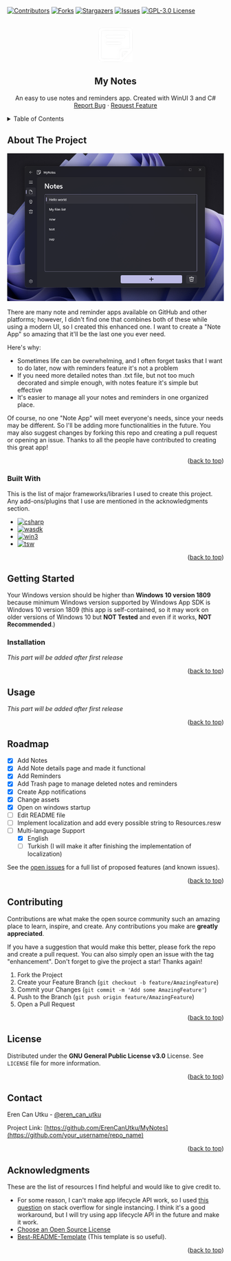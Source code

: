 <a name="readme-top"></a>
[![Contributors][contributors-shield]][contributors-url]
[![Forks][forks-shield]][forks-url]
[![Stargazers][stars-shield]][stars-url]
[![Issues][issues-shield]][issues-url]
[![GPL-3.0 License][license-shield]][license-url]

<!-- PROJECT LOGO -->
<br />
<div align="center">
  <a href="https://github.com/ErenCanUtku/MyNotes/">
    <img src="MyNotes/Assets/NoteIcon.png" alt="Logo" width="80" height="80">
  </a>

  <h2 align="center">My Notes</h2>

  <p align="center">
    An easy to use notes and reminders app. Created with WinUI 3 and C#
    <br /><!--
    <a href="https://github.com/othneildrew/Best-README-Template"><strong>Explore the docs »</strong></a>
    <br />-->
    <a href="https://github.com/ErenCanUtku/MyNotes/issues">Report Bug</a>
    ·
    <a href="https://github.com/ErenCanUtku/MyNotes/issues">Request Feature</a>
  </p>
</div>

<!-- TABLE OF CONTENTS -->
<details>
  <summary>Table of Contents</summary>
  <ol>
    <li>
      <a href="#about-the-project">About The Project</a>
      <ul>
        <li><a href="#built-with">Built With</a></li>
      </ul>
    </li>
    <li>
      <a href="#getting-started">Getting Started</a>
      <ul>
        <!--<li><a href="#prerequisites">Prerequisites</a></li>-->
        <li><a href="#installation">Installation</a></li>
      </ul>
    </li>
    <li><a href="#usage">Usage</a></li>
    <li><a href="#roadmap">Roadmap</a></li>
    <li><a href="#contributing">Contributing</a></li>
    <li><a href="#license">License</a></li>
    <li><a href="#contact">Contact</a></li>
    <li><a href="#acknowledgments">Acknowledgments</a></li>
  </ol>
</details>

<!-- ABOUT THE PROJECT -->
## About The Project

[![Product Name Screen Shot][product-screenshot]](https://example.com)

There are many note and reminder apps available on GitHub and other platforms; however, I didn't find one that combines both  of these while using a modern UI, so I created this enhanced one. I want to create a "Note App" so amazing that it'll be the last one you ever need.

Here's why:
* Sometimes life can be overwhelming, and I often forget tasks that I want to do later, now with reminders feature it's not a problem
* If you need more detailed notes than .txt file, but not too much decorated and simple enough, with notes feature it's simple but effective
* It's easier to manage all your notes and reminders in one organized place.

Of course, no one "Note App" will meet everyone's needs, since your needs may be different. So I'll be adding more functionalities in the future. You may also suggest changes by forking this repo and creating a pull request or opening an issue. Thanks to all the people have contributed to creating this great app!

<p align="right">(<a href="#readme-top">back to top</a>)</p>

### Built With
This is the list of major frameworks/libraries I used to create this project. Any add-ons/plugins that I use are mentioned in the  acknowledgments section.

* [![csharp][csharp]][csharp-url]
* [![wasdk][wasdk]][wasdk-url]
* [![win3][win3]][win3-url]
* [![tsw][tsw]][tsw-url]

<p align="right">(<a href="#readme-top">back to top</a>)</p>

<!-- GETTING STARTED -->
## Getting Started
Your Windows version should be higher than **Windows 10 version 1809** because minimum Windows version supported by Windows App SDK is Windows 10 version 1809 (this app is self-contained, so it may work on older versions of Windows 10 but **NOT Tested** and even if it works, **NOT Recommended**.)

### Installation

_This part will be added after first release_
<!--
1. 
2. 
3.  
4.  
-->
<p align="right">(<a href="#readme-top">back to top</a>)</p>

<!-- USAGE EXAMPLES -->
## Usage
_This part will be added after first release_
<!--
Use this space to show useful examples of how a project can be used. Additional screenshots, code examples and demos work well in this space. You may also link to more resources.

_For more examples, please refer to the [Documentation](https://example.com)_
-->
<p align="right">(<a href="#readme-top">back to top</a>)</p>

<!-- ROADMAP -->
## Roadmap
- [x] Add Notes
- [x] Add Note details page and made it functional
- [x] Add Reminders
- [x] Add Trash page to manage deleted notes and reminders
- [x] Create App notifications
- [x] Change assets
- [x] Open on windows startup
- [ ] Edit README file
- [ ] Implement localization and add every possible string to Resources.resw
- [ ] Multi-language Support
    - [x] English
    - [ ] Turkish (I will make it after finishing the implementation of localization)

See the [open issues](https://github.com/ErenCanUtku/MyNotes/issues) for a full list of proposed features (and known issues).

<p align="right">(<a href="#readme-top">back to top</a>)</p>

<!-- CONTRIBUTING -->
## Contributing

Contributions are what make the open source community such an amazing place to learn, inspire, and create. Any contributions you make are **greatly appreciated**.

If you have a suggestion that would make this better, please fork the repo and create a pull request. You can also simply open an issue with the tag "enhancement".
Don't forget to give the project a star! Thanks again!

1. Fork the Project
2. Create your Feature Branch (`git checkout -b feature/AmazingFeature`)
3. Commit your Changes (`git commit -m 'Add some AmazingFeature'`)
4. Push to the Branch (`git push origin feature/AmazingFeature`)
5. Open a Pull Request

<p align="right">(<a href="#readme-top">back to top</a>)</p>

<!-- LICENSE -->
## License

Distributed under the **GNU General Public License v3.0** License. See `LICENSE` file for more information.

<p align="right">(<a href="#readme-top">back to top</a>)</p>

<!-- CONTACT -->
## Contact

Eren Can Utku - [@eren_can_utku](https://www.instagram.com/eren_can_utku/)

Project Link: [https://github.com/ErenCanUtku/MyNotes](https://github.com/your_username/repo_name)

<p align="right">(<a href="#readme-top">back to top</a>)</p>

<!-- ACKNOWLEDGMENTS -->
## Acknowledgments
These are the list of resources I find helpful and would like to give credit to. 

* For some reason, I can't make app lifecycle API work, so I used [this question](https://stackoverflow.com/questions/59706160/c-sharp-dot-net-core-single-instance-app-passing-parameters-to-first-instance) on stack overflow for  single instancing. I think it's a good workaround, but I will try using app lifecycle API in the future and make it work.
* [Choose an Open Source License](https://choosealicense.com)
* [Best-README-Template](https://github.com/othneildrew/Best-README-Template) (This template is so useful).

<p align="right">(<a href="#readme-top">back to top</a>)</p>

<!-- MARKDOWN LINKS & IMAGES -->
<!-- https://www.markdownguide.org/basic-syntax/#reference-style-links -->
[contributors-shield]: https://img.shields.io/github/contributors/ErenCanUtku/MyNotes.svg?style=for-the-badge
[contributors-url]: https://github.com/ErenCanUtku/MyNotes/graphs/contributors
[forks-shield]: https://img.shields.io/github/forks/ErenCanUtku/MyNotes.svg?style=for-the-badge
[forks-url]: https://github.com/ErenCanUtku/MyNotes/network/members
[stars-shield]: https://img.shields.io/github/stars/ErenCanUtku/MyNotes.svg?style=for-the-badge
[stars-url]: https://github.com/ErenCanUtku/MyNotes/stargazers
[issues-shield]: https://img.shields.io/github/issues/ErenCanUtku/MyNotes.svg?style=for-the-badge
[issues-url]: https://github.com/ErenCanUtku/MyNotes/issues
[license-shield]: https://img.shields.io/github/license/ErenCanUtku/MyNotes.svg?style=for-the-badge
[license-url]: https://github.com/ErenCanUtku/MyNotes/blob/master/LICENSE
[linkedin-shield]: https://img.shields.io/badge/-LinkedIn-black.svg?style=for-the-badge&logo=linkedin&colorB=555
[linkedin-url]: https://www.linkedin.com/in/eren-can-utku/
[product-screenshot]: ReadmeResources/AppImage.png
[csharp]: https://img.shields.io/badge/C_Sharp-239120?style=for-the-badge&logo=csharp&logoColor=white
[csharp-url]: https://learn.microsoft.com/en-us/dotnet/csharp/
[wasdk]: https://img.shields.io/badge/Windows_App_SDK-0078D4?style=for-the-badge&logo=windows11&logoColor=white
[wasdk-url]: https://learn.microsoft.com/en-us/windows/apps/windows-app-sdk/
[win3]: https://img.shields.io/badge/WinUI_3-ffb900?style=for-the-badge&logo=windows11&logoColor=white
[win3-url]: https://learn.microsoft.com/en-us/windows/apps/winui/winui3/
[tsw]: https://img.shields.io/badge/Template_Studio_for_WinUI-0078D4?style=for-the-badge&logo=windows11&logoColor=white
[tsw-url]: https://marketplace.visualstudio.com/items?itemName=TemplateStudio.TemplateStudioForWinUICs
